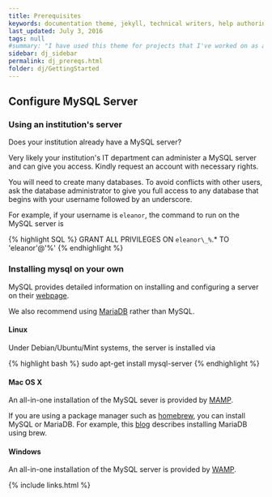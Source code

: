 ```yaml
---
title: Prerequisites  
keywords: documentation theme, jekyll, technical writers, help authoring tools, hat replacements
last_updated: July 3, 2016
tags: null
#summary: "I have used this theme for projects that I've worked on as a professional technical writer."
sidebar: dj_sidebar
permalink: dj_prereqs.html
folder: dj/GettingStarted
---
```



## Configure MySQL Server

### Using an institution's server

Does your institution already have a MySQL server?

Very likely your institution's IT department can administer a MySQL server and can give you access. Kindly request an account with necessary rights.

You will need to create many databases.  To avoid conflicts with other users, ask the database administrator to give you full access to any database that begins with your username followed by an underscore.

For example, if your username is `eleanor`, the command to run on the MySQL server is

{% highlight SQL %}
GRANT ALL PRIVILEGES ON `eleanor\_%`.* TO 'eleanor'@'%'
{% endhighlight %}

### Installing mysql on your own

MySQL provides detailed information on installing and configuring a server on their [webpage](https://dev.mysql.com/doc/refman/en/installing.html).

We also recommend using [MariaDB](https://mariadb.com) rather than MySQL.

#### Linux
Under Debian/Ubuntu/Mint systems, the server is installed via

{% highlight bash %}
sudo apt-get install mysql-server
{% endhighlight %}

#### Mac OS X
An all-in-one installation of the MySQL sever is provided by [MAMP](https://www.mamp.info/en/).

If you are using a package manager such as [homebrew](http://brew.sh/), you can install MySQL or MariaDB.
For example, this [blog](https://emson.co.uk/2012/01/installing-mariadb-using-homebrew/) describes installing MariaDB using brew.

#### Windows
An all-in-one installation of the MySQL server is provided by [WAMP](http://www.wampserver.com).







{% include links.html %}
